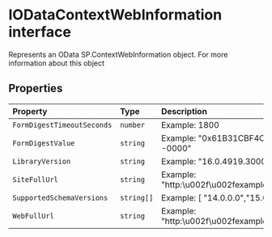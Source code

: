 # IODataContextWebInformation interface





Represents an OData SP.ContextWebInformation object. For more information about this object




## Properties

| Property	   | Type	| Description|
|:-------------|:-------|:-----------|
|`FormDigestTimeoutSeconds`      | `number` | Example: 1800 |
|`FormDigestValue`      | `string` | Example: "0x61B31CBF4C76C...B0,20 Jan 2016 02:24:43 -0000" |
|`LibraryVersion`      | `string` | Example: "16.0.4919.3000" |
|`SiteFullUrl`      | `string` | Example: "http:\u002f\u002fexample.com\u002fsites\u002fPubSite" |
|`SupportedSchemaVersions`      | `string[]` | Example: [ "14.0.0.0","15.0.0.0" ] |
|`WebFullUrl`      | `string` | Example: "http:\u002f\u002fexample.com\u002fsites\u002fPubSite" |





